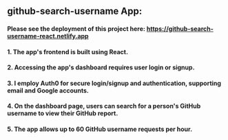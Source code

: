 ## github-search-username App:
#### Please see the deployment of this project here: https://github-search-username-react.netlify.app
#### 1. The app's frontend is built using React.
#### 2. Accessing the app's dashboard requires user login or signup.
#### 3. I employ Auth0 for secure login/signup and authentication, supporting email and Google accounts.
#### 4. On the dashboard page, users can search for a person's GitHub username to view their GitHub report.
#### 5. The app allows up to 60 GitHub username requests per hour.
